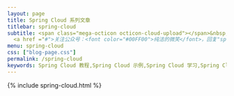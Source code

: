 ```yaml
---
layout: page
title: Spring Cloud 系列文章
titlebar: spring-cloud
subtitle: <span class="mega-octicon octicon-cloud-upload"></span>&nbsp;&nbsp;
  <a href ="#">关注公众号：<font color="#00FF00">纯洁的微笑</font>，回复"springcloud"进群交流。</a>
menu: spring-cloud
css: ["blog-page.css"]
permalink: /spring-cloud
keywords: Spring Cloud 教程,Spring Cloud 示例,Spring Cloud 学习,Spring Cloud 资源,Spring Cloud
---
```


{% include spring-cloud.html %}
